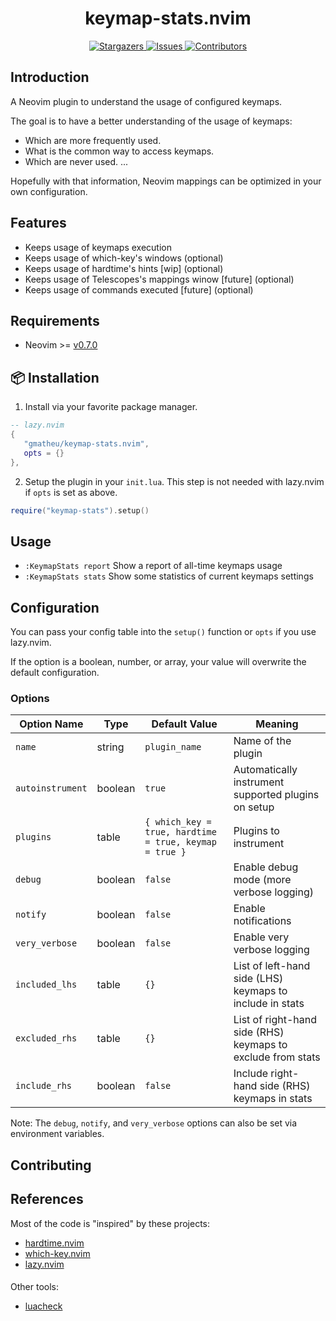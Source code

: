 <!-- panvimdoc-ignore-start -->

<h1 align="center">
keymap-stats.nvim
</h1>

<p align="center">
<a href="https://github.com/gmatheu/keymap-stats.nvim/stargazers">
    <img
      alt="Stargazers"
      src="https://img.shields.io/github/stars/gmatheu/keymap-stats.nvim?style=for-the-badge&logo=starship&color=fae3b0&logoColor=d9e0ee&labelColor=282a36"
    />
  </a>
  <a href="https://github.com/gmatheu/keymap-stats.nvim/issues">
    <img
      alt="Issues"
      src="https://img.shields.io/github/issues/gmatheu/keymap-stats.nvim?style=for-the-badge&logo=gitbook&color=ddb6f2&logoColor=d9e0ee&labelColor=282a36"
    />
  </a>
  <a href="https://github.com/gmatheu/keymap-stats.nvim/contributors">
    <img
      alt="Contributors"
      src="https://img.shields.io/github/contributors/gmatheu/keymap-stats.nvim?style=for-the-badge&logo=opensourceinitiative&color=abe9b3&logoColor=d9e0ee&labelColor=282a36"
    />
  </a>
</p>

<!-- <p align="center"> -->
<!--   <img src="https://github.com/gmatheu/keymap-stats.nvim/assets/<replace-with-screen-recording" width="700" /> -->
<!-- </p> -->

<!-- panvimdoc-ignore-end -->

## Introduction

A Neovim plugin to understand the usage of configured keymaps.

The goal is to have a better understanding of the usage of keymaps:

- Which are more frequently used.
- What is the common way to access keymaps.
- Which are never used.
  ...

Hopefully with that information, Neovim mappings can be optimized in your own configuration.

## Features

- Keeps usage of keymaps execution
- Keeps usage of which-key's windows (optional)
- Keeps usage of hardtime's hints [wip] (optional)
- Keeps usage of Telescopes's mappings winow [future] (optional)
- Keeps usage of commands executed [future] (optional)

## Requirements

- Neovim >= [v0.7.0](https://github.com/neovim/neovim/releases/tag/v0.7.0)

## 📦 Installation

1. Install via your favorite package manager.

```lua
-- lazy.nvim
{
   "gmatheu/keymap-stats.nvim",
   opts = {}
},
```

2. Setup the plugin in your `init.lua`. This step is not needed with lazy.nvim if `opts` is set as above.

```lua
require("keymap-stats").setup()
```

## Usage

- `:KeymapStats report` Show a report of all-time keymaps usage
- `:KeymapStats stats` Show some statistics of current keymaps settings

## Configuration

You can pass your config table into the `setup()` function or `opts` if you use lazy.nvim.

If the option is a boolean, number, or array, your value will overwrite the default configuration.

### Options

| Option Name      | Type    | Default Value                                          | Meaning                                                     |
| ---------------- | ------- | ------------------------------------------------------ | ----------------------------------------------------------- |
| `name`           | string  | `plugin_name`                                          | Name of the plugin                                          |
| `autoinstrument` | boolean | `true`                                                 | Automatically instrument supported plugins on setup         |
| `plugins`        | table   | `{ which_key = true, hardtime = true, keymap = true }` | Plugins to instrument                                       |
| `debug`          | boolean | `false`                                                | Enable debug mode (more verbose logging)                    |
| `notify`         | boolean | `false`                                                | Enable notifications                                        |
| `very_verbose`   | boolean | `false`                                                | Enable very verbose logging                                 |
| `included_lhs`   | table   | `{}`                                                   | List of left-hand side (LHS) keymaps to include in stats    |
| `excluded_rhs`   | table   | `{}`                                                   | List of right-hand side (RHS) keymaps to exclude from stats |
| `include_rhs`    | boolean | `false`                                                | Include right-hand side (RHS) keymaps in stats              |

Note: The `debug`, `notify`, and `very_verbose` options can also be set via environment variables.

## Contributing

## References

Most of the code is "inspired" by these projects:

- [hardtime.nvim](https://github.com/m4xshen/hardtime.nvim)
- [which-key.nvim](https://github.com/folke/which-key.nvim)
- [lazy.nvim](https://github.com/folke/lazy.nvim)

####

Other tools:

- [luacheck](https://luacheck.readthedocs.io/en/stable/index.html)
